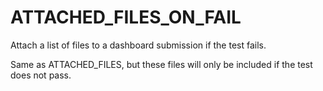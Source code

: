  

# ATTACHED_FILES_ON_FAIL  
Attach a list of files to a dashboard submission if the test fails.  

Same as ATTACHED_FILES, but these files will only be
included if the test does not pass.  

